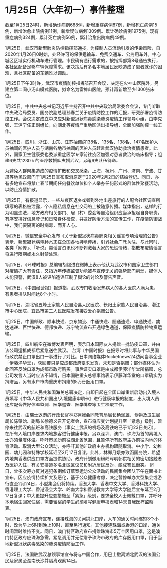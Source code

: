 # 1月25日（大年初一）事件整理

截至1月25日24时，新增确诊病例688例，新增重症病例87例，新增死亡病例15例，新增治愈出院病例11例，新增疑似病例1309例。累计确诊病例1975例，现有重症病例324例，累计死亡病例56例，累计治愈出院病例49例。

1月25日，武汉市新型肺炎防控指挥部通报，为控制人员流动引发的传染风险，自2020年1月26日0时始，处经许可的保供运输车、免费交通车、公务用车外，中心城区区域实行机动车进行管理。市民确有通行需求的，按指挥部第8号通告执行，各社区配备足够车辆保障需求。该决策后有多名本地居民反映造成了患者就诊的困难，且社区配备的车辆难以调动。

1月25日下午3时许，武汉市疫情防控指挥部召开会议，决定在火神山医院外，另建立第二间小汤山模式医院，拟命名为雷神山医院，预计再新增至少1300张床位。

1月25日，中共中央总书记习近平主持召开中共中央政治局常委会会议，专门听取中央政治局委员、国务院副总理孙春兰关于疫情防控工作的汇报，研究部署疫情防控工作。会议决定成立中央应对新型冠状病毒感染肺炎疫情工作领导小组，由李克强、王沪宁任正副组长，向湖北等疫情严重地区派出指导组，全面加强防控一线工作。

1月25日，四川、浙江、山东、江苏抽调的138名、135名、138名、147名医护人员抽调的医护人员与湖南各地市抽调的医护人员赶赴武汉协助救治疫情患者。此外，国家卫生健康委也委派重症医学专家前往疫区加强对患者救治的临床指导；组建6支共1230人的医疗救援队支援武汉，另组6支队伍待命。

为避免人群聚集造成的疫情扩散和交叉感染，上海、杭州、广州、济南、宁波、甘肃等地民政部门于1月25日宣布取消原定于2020年2月2日的结婚登记。同日，亦有多地宣布将禁止春节期间任何餐饮单位和个人举办任何形式的群体性聚餐活动，以防止疫情扩散。

1月25日，有报道显示，一些从疫区返乡或者到外地出差旅行的人配合社区调查所填写的表格被泄露，个人隐私信息在社交网络上被随意传播。媒体指出，这样的行为明显违法，地方政府相关部门、居（村）委会等自治组织应当承担起自身职责，有序安排好信息登记和日常身体检查，并做好防治方法的宣传工作，在疫情防御战中，我们要隔离的时病毒，而非人心。

1月25日，微信安全中心发布《关于新型冠状病毒肺炎相关谣言专项治理的公告》表示，新型冠状病毒肺炎正在全国各地持续传播，引发社会广泛关注。与此同时，各类「网传」、「听说」类谣言资讯也不断刺激著大家的恐慌情绪，指散布疫情谣言将进行限期或永久封禁处理。

1月25日，《环球时报》总编辑胡锡进在微博上表示他认为武汉市和国家卫生部门对疫情扩大有责任，又指近年传媒监督功能被与宣传无关的强势部门削弱，媒体人未能预警，武汉8人被诬陷造谣压制了舆论的讨论及警告声音。

1月25日，《中国经营报》报道指，武汉专门收治发热病人的各大医院人满为患，有患者排队时间达8个小时。

1月25日，湖北省五峰土家族人民自治县人民医院、长阳土家族人民自治县、潜江市中心医院、宜昌市第二人民医院发布接受爱心捐赠公告。

1月25日，中国邮政、顺丰快递、京东物流、中通快递、圆通速递、申通快递、韵达速递、百世快递、德邦快递、苏宁物流宣布开通绿色通道，保障疫情防控物资运输。

1月25日，四川航空在微博发表声明，表示日本国际友人捐赠一批防疫口罩，并由该公司运抵成都后紧急送往武汉。 台湾《中国时报》在报导时将此事与中华民国行政院禁止口罩出口一事进行了对比。日本网络媒体Rocketnews24访问当事企业「伊藤洋华堂」，获回覆只是应成都政府要求发货，未知是否捐赠；部分媒体认为此回答反映口罩为成都市政府购买。事后证实口罩是由成都伊藤洋华堂所捐赠，总公司发言人当时应该不知情，日本国驻重庆总领事馆表示伊藤洋华堂的口罩确实为捐赠品，另有水户市向重庆市捐赠的5万份医用口罩。

1月25日，中华人民共和国海关总署决定，自即日起在全国口岸重新启动出入境人员填写《中华人民共和国出/入境健康申明卡》进行健康申报的制度，出入境人员还应配合做好体温监测、医学巡查、医学排查等卫生检疫工作。

1月25日，由瑞士返港的行政长官林郑月娥会同教育局局长杨润雄、食物及卫生局局长陈肇始、副局长徐德义召开记者会，宣布将应变计划提升至「紧急」级别，暂停来往武汉的航班和高铁服务（事实上武汉的机场及高铁站已于1月23日关闭），在所有入境口岸要求内地旅客进行健康申报，另以深圳、澳门、珠海为首的离境人士亦须量度体温。呼吁市民勿前往湖北省范围，且暂停所有政府主办前往内地的体育活动。取消大型公众活动，亦呼吁其他非政府主办机构跟随取消。中小学、幼稚园、幼儿园和特殊学校延迟至2月17日复课。此外，林郑月娥亦致函国务院，希望内地向香港供应口罩方面提供协助。政府计划徵用粉岭晖明邨供相关的密切接触者及医护入住，有关安排遭多名北区区议员和附近居民反对，酿成警民衝突。 同日，曾多次筹办反对逃犯条例修订草案运动公众活动的民间集会团队下午在面书上宣布，因应疫情持续扩大及恶化，基于公众健康考虑，决定暂停举办大型集会或游行直至2月24日，小型集会仍将持续。香港大学、香港中文大学、香港科技大学、香港理工大学、香港浸会大学、岭南大学和香港教育大学等大学随后宣布延至2月17日复课；中大更提升应变措施至「紧急」级别，要求全校人士佩戴口罩，并呼吁本地宿生回家住宿，需要留宿的学生必须填写健康申报表和14天自我医疗监察表。

1月25日，澳门政府宣布，连接珠海的关闸拱北口岸，人车的通关时间缩短3个小时，改为早上6时到晚上10时，直至另行通知。其他接连珠海或香港的口岸，通关时间暂时维持不变。同日，澳门特区政府宣布捐赠珠海市5万个医用口罩，这是澳门特区政府应珠海急需，紧急调用并无偿赠予珠海市政府的库存医用口罩，用于当地新型冠状病毒感染的肺炎疫情防治工作。

1月25日，法国驻武汉总领事馆宣布将与中国合作，用巴士撤离湖北武汉的法国公民及家属至湖南长沙并隔离观察14日。
